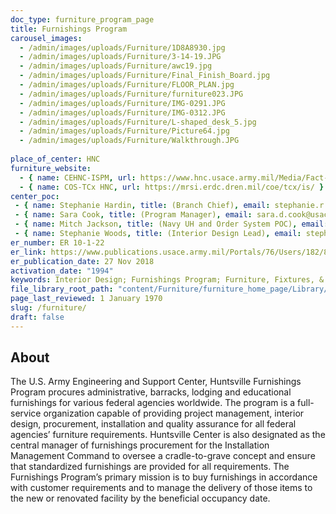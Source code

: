 ```yaml
---
doc_type: furniture_program_page
title: Furnishings Program
carousel_images:
  - /admin/images/uploads/Furniture/1D8A8930.jpg
  - /admin/images/uploads/Furniture/3-14-19.JPG
  - /admin/images/uploads/Furniture/awc19.jpg
  - /admin/images/uploads/Furniture/Final_Finish_Board.jpg
  - /admin/images/uploads/Furniture/FLOOR_PLAN.jpg
  - /admin/images/uploads/Furniture/furniture023.JPG
  - /admin/images/uploads/Furniture/IMG-0291.JPG
  - /admin/images/uploads/Furniture/IMG-0312.JPG
  - /admin/images/uploads/Furniture/L-shaped_desk_5.jpg
  - /admin/images/uploads/Furniture/Picture64.jpg
  - /admin/images/uploads/Furniture/Walkthrough.JPG
  
place_of_center: HNC
furniture_website:
  - { name: CEHNC-ISPM, url: https://www.hnc.usace.army.mil/Media/Fact-Sheets/Fact-Sheet-Article-View/Article/1910931/facilities-division-furnishings-program/ }
  - { name: COS-TCx HNC, url: https://mrsi.erdc.dren.mil/coe/tcx/is/ }
center_poc:
 - { name: Stephanie Hardin, title: (Branch Chief), email: stephanie.r.hardin@usace.army.mil, phone_number: ☎ (256) 895-1512}
 - { name: Sara Cook, title: (Program Manager), email: sara.d.cook@usace.army.mil, phone_number: ☎ (256) 895-7210 }
 - { name: Mitch Jackson, title: (Navy UH and Order System POC), email: mitch.jackson@usace.army.mil, phone_number: ☎ (256) 895-8094 }
 - { name: Stephanie Woods, title: (Interior Design Lead), email: stephanie.d.woods@usace.army.mil, phone_number: ☎ (256) 895-1845 }
er_number: ER 10-1-22
er_link: https://www.publications.usace.army.mil/Portals/76/Users/182/86/2486/ER%2010-1-22%20.pdf?ver=2019-01-24-094906-893
er_publication_date: 27 Nov 2018
activation_date: "1994"
keywords: Interior Design; Furnishings Program; Furniture, Fixtures, & Equipment; Housing; Barracks; Admin Facilities; Army Family Housing
file_library_root_path: "content/Furniture/furniture_home_page/Library/"
page_last_reviewed: 1 January 1970
slug: /furniture/
draft: false
---
```


## About

The U.S. Army Engineering and Support Center, Huntsville Furnishings Program procures administrative, barracks, lodging and educational furnishings for various federal agencies worldwide. The program is a full-service organization capable of providing project management, interior design, procurement, installation and quality assurance for all federal agencies’ furniture requirements.
Huntsville Center is also designated as the central manager of furnishings procurement for the Installation Management Command to oversee a cradle-to-grave concept and ensure that standardized furnishings are provided for all requirements. The Furnishings Program’s primary mission is to buy furnishings in accordance with customer requirements and to manage the delivery of those items to the new or renovated facility by the beneficial occupancy date.
